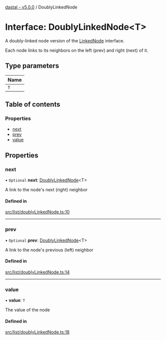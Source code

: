 [dastal - v5.0.0](../README.md) / DoublyLinkedNode

# Interface: DoublyLinkedNode<T\>

A doubly-linked node version of the [LinkedNode](linkednode.md) interface.

Each node links to its neighbors on the left (prev) and right (next) of it.

## Type parameters

| Name |
| :------ |
| `T` |

## Table of contents

### Properties

- [next](doublylinkednode.md#next)
- [prev](doublylinkednode.md#prev)
- [value](doublylinkednode.md#value)

## Properties

### next

• `Optional` **next**: [DoublyLinkedNode](doublylinkednode.md)<T\>

A link to the node's next (right) neighbor

#### Defined in

[src/list/doublyLinkedNode.ts:10](https://github.com/havelessbemore/dastal/blob/389210e/src/list/doublyLinkedNode.ts#L10)

___

### prev

• `Optional` **prev**: [DoublyLinkedNode](doublylinkednode.md)<T\>

A link to the node's previous (left) neighbor

#### Defined in

[src/list/doublyLinkedNode.ts:14](https://github.com/havelessbemore/dastal/blob/389210e/src/list/doublyLinkedNode.ts#L14)

___

### value

• **value**: `T`

The value of the node

#### Defined in

[src/list/doublyLinkedNode.ts:18](https://github.com/havelessbemore/dastal/blob/389210e/src/list/doublyLinkedNode.ts#L18)
